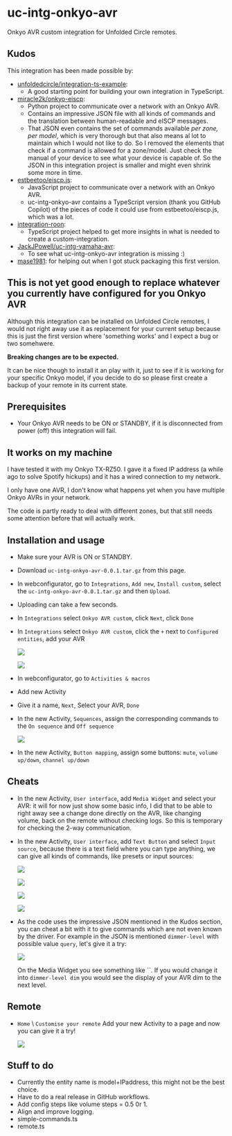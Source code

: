 # uc-intg-onkyo-avr

Onkyo AVR custom integration for Unfolded Circle remotes.

## Kudos

This integration has been made possible by:

- [unfoldedcircle/integration-ts-example](https://github.com/unfoldedcircle/integration-ts-example):
  - A good starting point for building your own integration in TypeScript.
- [miracle2k/onkyo-eiscp](https://github.com/miracle2k/onkyo-eiscp):
  - Python project to communicate over a network with an Onkyo AVR.
  - Contains an impressive JSON file with all kinds of commands and the translation between human-readable and eISCP messages.
  - That JSON even contains the set of commands available _per zone, per model_, which is very thorough but that also means al lot to maintain which I would not like to do. So I removed the elements that check if a command is allowed for a zone/model. Just check the manual of your device to see what your device is capable of. So the JSON in this integration project is smaller and might even shrink some more in time.
- [estbeetoo/eiscp.js](https://github.com/estbeetoo/eiscp.js/):
  - JavaScript project to communicate over a network with an Onkyo AVR.
  - uc-intg-onkyo-avr contains a TypeScript version (thank you GitHub Copilot) of the pieces of code it could use from estbeetoo/eiscp.js, which was a lot.
- [integration-roon](https://github.com/unfoldedcircle/integration-roon):
  - TypeScript project helped to get more insights in what is needed to create a custom-integration.
- [JackJPowell/uc-intg-yamaha-avr](https://github.com/JackJPowell/uc-intg-yamaha-avr):
  - To see what uc-intg-onkyo-avr integration is missing :)
- [mase1981](https://github.com/mase1981): for helping out when I got stuck packaging this first version.

## This is not yet good enough to replace whatever you currently have configured for you Onkyo AVR

Although this integration can be installed on Unfolded Circle remotes, I would not right away use it as replacement for your current setup because this is just the first version where 'something works' and I expect a bug or two somehwere.

**Breaking changes are to be expected.**

It can be nice though to install it an play with it, just to see if it is working for your specific Onkyo model, if you decide to do so please first create a backup of your remote in its current state.

## Prerequisites

- Your Onkyo AVR needs to be ON or STANDBY, if it is disconnected from power (off) this integration will fail.

## It works on my machine

I have tested it with my Onkyo TX-RZ50. I gave it a fixed IP address (a while ago to solve Spotify hickups) and it has a wired connection to my network.

I only have one AVR, I don't know what happens yet when you have multiple Onkyo AVRs in your network.

The code is partly ready to deal with different zones, but that still needs some attention before that will actually work.

## Installation and usage

- Make sure your AVR is ON or STANDBY.
- Download `uc-intg-onkyo-avr-0.0.1.tar.gz` from this page.
- In webconfigurator, go to `Integrations`, `Add new`, `Install custom`, select the `uc-intg-onkyo-avr-0.0.1.tar.gz` and then `Upload`.
- Uploading can take a few seconds.
- In `Integrations` select `Onkyo AVR custom`, click `Next`, click `Done`
- In `Integrations` select `Onkyo AVR custom`, click the `+` next to `Configured entities`, add your AVR

  ![](./screenshots/configured-entities.png)

  ![](./screenshots/select-entity.png)

- In webconfigurator, go to `Activities & macros`
- Add new Activity
- Give it a name, `Next`, Select your AVR, `Done`
- In the new Activity, `Sequences`, assign the corresponding commands to the `On sequence` and `Off sequence`

  ![](./screenshots/sequences.png)

- In the new Activity, `Button mapping`, assign some buttons: `mute`, `volume up/down`, `channel up/down`

## Cheats

- In the new Activity, `User interface`, add `Media Widget` and select your AVR: it will for now just show some basic info, I did that to be able to right away see a change done directly on the AVR, like changing volume, back on the remote without checking logs. So this is temporary for checking the 2-way communication.
- In the new Activity, `User interface`, add `Text Button` and select `Input source`, because there is a text field where you can type anything, we can give all kinds of commands, like presets or input sources:

  ![](./screenshots/input-selectorFM.png)

  ![](./screenshots/input-selectorDAB.png)

  ![](./screenshots/preset12.png)

  ![](./screenshots/preset15.png)

- As the code uses the impressive JSON mentioned in the Kudos section, you can cheat a bit with it to give commands which are not even known by the driver. For example in the JSON is mentioned `dimmer-level` with possible value `query`, let's give it a try:

  ![](./screenshots/dimmer-query.png)

  On the Media Widget you see something like ``.
If you would change it into `dimmer-level dim` you would see the display of your AVR dim to the next level.

## Remote

- `Home` \ `Customise your remote` Add your new Activity to a page and now you can give it a try!

  ![](./screenshots/demo.png)

## Stuff to do
- Currently the entity name is model+IPaddress, this might not be the best choice.
- Have to do a real release in GitHub workflows.
- Add config steps like volume steps = 0.5 0r 1.
- Align and improve logging.
- simple-commands.ts
- remote.ts 